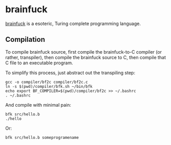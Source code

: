 # brainfuck
[brainfuck](https://esolangs.org/wiki/brainfuck) is a esoteric, Turing complete programming language.

## Compilation
To compile brainfuck source, first compile the brainfuck-to-C compiler (or rather, transpiler), then compile the brainfuck source to C, then compile that C file to an executable program.

To simplify this process, just abstract out the transpiling step:
```
gcc -o compiler/bf2c compiler/bf2c.c
ln -s $(pwd)/compiler/bfk.sh ~/bin/bfk
echo export BF_COMPILER=$(pwd)/compiler/bf2c >> ~/.bashrc
. ~/.bashrc
```

And compile with minimal pain:
```
bfk src/hello.b
./hello
```

Or:
```
bfk src/hello.b someprogramename
```

